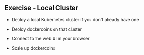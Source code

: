 ## Exercise - Local Cluster

- Deploy a local Kubernetes cluster if you don't already have one

- Deploy dockercoins on that cluster

- Connect to the web UI in your browser

- Scale up dockercoins
